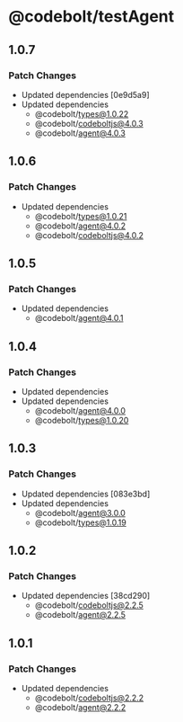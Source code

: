 # @codebolt/testAgent

## 1.0.7

### Patch Changes

- Updated dependencies [0e9d5a9]
- Updated dependencies
  - @codebolt/types@1.0.22
  - @codebolt/codeboltjs@4.0.3
  - @codebolt/agent@4.0.3

## 1.0.6

### Patch Changes

- Updated dependencies
  - @codebolt/types@1.0.21
  - @codebolt/agent@4.0.2
  - @codebolt/codeboltjs@4.0.2

## 1.0.5

### Patch Changes

- Updated dependencies
  - @codebolt/agent@4.0.1

## 1.0.4

### Patch Changes

- Updated dependencies
- Updated dependencies
  - @codebolt/agent@4.0.0
  - @codebolt/types@1.0.20

## 1.0.3

### Patch Changes

- Updated dependencies [083e3bd]
- Updated dependencies
  - @codebolt/agent@3.0.0
  - @codebolt/types@1.0.19

## 1.0.2

### Patch Changes

- Updated dependencies [38cd290]
  - @codebolt/codeboltjs@2.2.5
  - @codebolt/agent@2.2.5

## 1.0.1

### Patch Changes

- Updated dependencies
  - @codebolt/codeboltjs@2.2.2
  - @codebolt/agent@2.2.2
